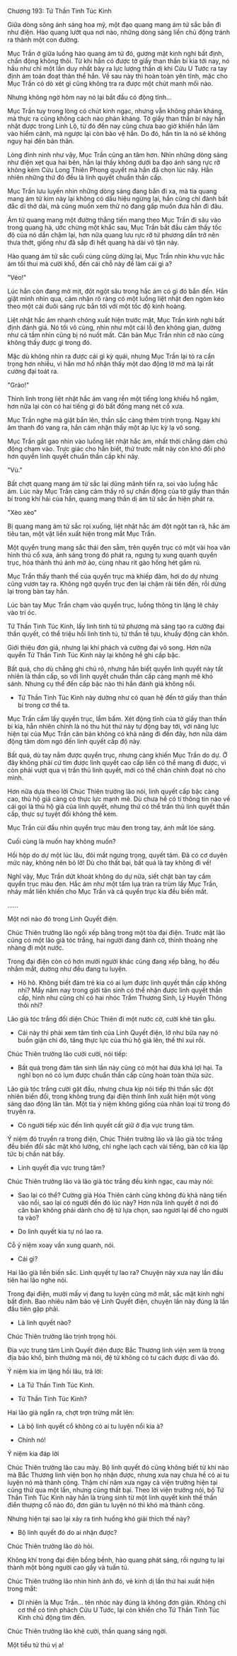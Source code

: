 




Chương 193: Tứ Thần Tinh Túc Kinh


Giữa dòng sông ánh sáng hoa mỹ, một đạo quang mang ám tử sắc bắn đi như điện. Hào quang lướt qua nơi nào, những dòng sáng liền chủ động tránh ra thành một con đường.

Mục Trần ở giữa luồng hào quang ám tử đó, gương mặt kinh nghi bất định, chấn động không thôi. Từ khi hắn có được tờ giấy than thần bí kia tới nay, nó hầu như chỉ một lần duy nhất bày ra lực lượng thần dị khi Cửu U Tước ra tay định ám toán đoạt thân thể hắn. Về sau này thì hoàn toàn yên tĩnh, mặc cho Mục Trần có dò xét gì cũng không tra ra được một chút manh mối nào.

Nhưng không ngờ hôm nay nó lại bắt đầu có động tĩnh...

Mục Trần tuy trong lòng có chút kinh ngạc, nhưng vẫn không phản kháng, mà thực ra cũng không cách nào phản kháng. Tờ giấy than thần bí này hắn nhặt được trong Linh Lộ, từ đó đến nay cũng chưa bao giờ khiến hắn lâm vào hiểm cảnh, mà ngược lại còn bảo vệ hắn. Do đó, hắn tin là nó sẽ không nguy hại đến bản thân.

Lòng đinh ninh như vậy, Mục Trần cũng an tâm hơn. Nhìn những dòng sáng như điện xẹt qua hai bên, hắn lại thấy không dưới ba đạo ánh sáng rực rỡ không kém Cửu Long Thiên Phong quyết mà hắn đã chọn lúc nãy. Hẳn nhiên những thứ đó đều là linh quyết chuẩn thần cấp.

Mục Trần lưu luyến nhìn những dòng sáng đang bắn đi xa, mà tia quang mang ám tử kim này lại không có dấu hiệu ngừng lại, hắn cũng chỉ đành bất đắc dĩ thở dài, mà cũng muốn xem thử nó đang gấp muốn đưa hắn đi đâu.

Ám tử quang mang một đường thẳng tiến mang theo Mục Trần đi sâu vào trong quang hà, ước chừng một khắc sau, Mục Trần bắt đầu cảm thấy tốc độ của nó dần chậm lại, hơn nữa quang lưu rực rỡ tứ phương dần trở nên thưa thớt, giống như đã sắp đi hết quang hà dài vô tận này.

Hào quang ám tử sắc cuối cùng cũng dừng lại, Mục Trần nhìn khu vực hắc ám tối thui mà cười khổ, đến cái chỗ này để làm cái gì a?

"Véo!"

Lúc hắn còn đang mờ mịt, đột ngột sâu trong hắc ám có gì đó bắn đến. Hắn giật mình nhìn qua, cảm nhận rõ ràng có một luồng liệt nhật đen ngòm kéo theo một cái đuôi sáng rực bắn tới với một tốc độ kinh hoàng.

Liệt nhật hắc ám nhanh chóng xuất hiện trước mặt, Mục Trần kinh nghi bất định đánh giá. Nó tối vô cùng, nhìn như một cái lỗ đen không gian, dường như cả tầm nhìn cũng bị nó nuốt mất. Căn bản Mục Trần nhìn cỡ nào cũng không thấy được gì trong đó.

Mặc dù không nhìn ra được cái gì kỳ quái, nhưng Mục Trần lại tỏ ra cẩn trọng hơn nhiều, vì hắn mơ hồ nhận thấy một dao động lờ mờ mà lại rất cường đại toát ra.

"Grào!"

Thình lình trong liệt nhật hắc ám vang rền một tiếng long khiếu hổ ngâm, hơn nữa lại còn có hai tiếng gì đó bất đồng mang nét cổ xưa.

Mục Trần nghe mà giật bắn lên, thần sắc càng thêm trịnh trọng. Ngay khi âm thanh đó vang ra, hắn cảm nhận thấy một áp lực kỳ lạ vô song.

Mục Trần gắt gao nhìn vào luồng liệt nhật hắc ám, nhất thời chẳng dám chủ động chạm vào. Trực giác cho hắn biết, thứ trước mắt này còn khó đối phó hơn quyển linh quyết chuẩn thần cấp khi nãy.

"Vù."

Bất chợt quang mang ám tử sắc lại dũng mãnh tiến ra, soi vào luồng hắc ám. Lúc này Mục Trần càng cảm thấy rõ sự chấn động của tờ giấy than thần bí trong khí hải của hắn, quang mang thần dị ám tử sắc ẩn hiện phát ra.

"Xèo xèo"

Bị quang mang ám tử sắc rọi xuống, liệt nhật hắc ám đột ngột tan rã, hắc ám tiêu tan, một vật liền xuất hiện trong mắt Mục Trần.

Một quyển trung mang sắc thái đen sẫm, trên quyển trục có một vài hoa văn hình thú cổ xưa, ánh sáng trong đó phát ra, ngưng tụ xung quanh quyển trục, hóa thành thú ảnh mờ ảo, cùng nhau rít gào hống hét gầm rú.

Mục Trần thấy thanh thế của quyển trục mà khiếp đảm, hơi do dự nhưng cũng vươn tay ra. Không ngờ quyển trục đen lại chậm rãi tiến đến, rồi dừng lại trong bàn tay hắn.

Lúc bàn tay Mục Trần chạm vào quyển trục, luồng thông tin lặng lẽ chảy vào trí óc.

Tứ Thần Tinh Túc Kinh, lấy linh tinh tú tứ phương mà sáng tạo ra cường đại thần quyết, có thể triệu hồi linh tinh tú, tứ thần tề tựu, khuấy động càn khôn.

Giới thiệu đơn giả, nhưng lại khí phách và cường đại vô song. Hơn nữa quyển Tứ Thần Tinh Túc Kinh này lại không hề ghi cấp bậc.

Bất quá, cho dù chẳng ghi chú rõ, nhưng hắn biết quyển linh quyết này tất nhiên là thần cấp, so với linh quyết chuẩn thần cấp càng mạnh mẽ khó sánh. Nhưng cụ thể đến cấp bậc nào thì hắn đánh giá không nổi.

- Tứ Thần Tinh Túc Kinh này dường như có quan hệ đến tờ giấy than thần bí trong cơ thể ta.

Mục Trần cầm lấy quyển trục, lẩm bẩm. Xét động tĩnh của tờ giấy than thần bí kia, hẳn nhiên chính là nó thu hút thứ này tự động bay tới, với năng lực hiện tại của Mục Trần căn bản không có khả năng đi đến đây, hơn nữa dám động tâm dòm ngó đến linh quyết cấp độ này.

Bất quá, dù tay nắm được quyển trục, nhưng càng khiến Mục Trần do dự. Ở đây không phải cứ tìm được linh quyết cao cấp liền có thể mang đi được, vì còn phải vượt qua vị trấn thủ linh quyết, mới có thể chân chính đoạt nó cho mình.

Hơn nữa dựa theo lời Chúc Thiên trưởng lão nói, linh quyết cấp bậc càng cao, thủ hộ giả càng có thực lực mạnh mẽ. Dù chưa hề có tí thông tin nào về cái gọi là thủ hộ giả của linh quyết, nhưng thứ có thể trấn thủ linh quyết thần cấp, thực sự tuyệt đối không thể kém.

Mục Trần cúi đầu nhìn quyển trục màu đen trong tay, ánh mắt lóe sáng.

Cuối cùng là muốn hay không muốn?

Hồi hộp do dự một lúc lâu, đôi mắt ngưng trọng, quyết tâm. Đã có cơ duyên mức này, không nên bỏ lỡ! Dù cho thất bại, bất quá là tay không đi về!

Nghĩ vậy, Mục Trần dứt khoát không do dự nữa, siết chặt bàn tay cầm quyển trục màu đen. Hắc ám như một tấm lụa tràn ra trùm lấy Mục Trần, nháy mắt liền khiến cho Mục Trần và cả quyển trục kia đều biến mất.

......

Một nơi nào đó trong Linh Quyết điện.

Chúc Thiên trưởng lão ngồi xếp bằng trong một tòa đại điện. Trước mặt lão cũng có một lão già tóc trắng, hai người đang đánh cờ, thỉnh thoảng nhẹ nhàng đi một nước.

Trong đại điện còn có hơn mười người khác cũng đang xếp bằng, họ đều nhắm mắt, dường như đều đang tu luyện.

- Hô hô. Không biết đám trẻ kia có ai lụm được linh quyết thần cấp không nhỉ? Mấy năm nay trong giới tân sinh có thể nhận được linh quyết thần cấp, hình như cũng chỉ có hai nhóc Trầm Thương Sinh, Lý Huyền Thông thôi nhỉ?

Lão già tóc trắng đối diện Chúc Thiên đi một nước cờ, cười khẽ tán gẫu.

- Cái này thì phải xem tâm tình của Linh Quyết điện, lỡ như bữa nay nó buồn giận chi đó, tăng thực lực của thủ hộ giả lên, thế thì xui rồi.

Chúc Thiên trưởng lão cười cười, nói tiếp:

- Bất quá trong đám tân sinh lần này cũng có một hai đứa khá lợi hại. Ta nghĩ bọn nó có lụm được chuẩn thần cấp cũng hoàn toàn thừa sức.

Lão già tóc trắng cười gật đầu, nhưng chưa kịp nói tiếp thì thần sắc đột nhiên biến đổi, trong không trung đại điện thình lình xuất hiện một vòng sáng dao động lăn tăn. Một tia ý niệm không giống của nhân loại từ trong đó truyền ra.

- Có người tiếp xúc đến linh quyết cất giữ ở địa vực trung tâm.

Ý niệm đó truyền ra trong điện, Chúc Thiên trưởng lão và lão già tóc trắng đều biến đổi sắc mặt khó lường, chỉ nghe lạch cạch vài tiếng, bàn cờ kia lập tức bị chấn nát bấy.

- Linh quyết địa vực trung tâm?

Chúc Thiên trưởng lão và lão già tóc trắng đều kinh ngạc, cau mày nói:

- Sao lại có thể? Cường giả Hóa Thiên cảnh cũng không đủ khả năng tiến vào nổi, sao lại có người đến đó lúc này? Hơn nữa linh quyết ở nơi đó căn bản không phải dành cho đệ tử lựa chọn, sao ngươi lại để cho người ta vào?

- Do linh quyết kia tự nó lao ra.

Cỗ ý niệm xoay vần xung quanh, nói.

- Cái gì?

Hai lão già liền biến sắc. Linh quyết tự lao ra? Chuyện này xưa nay lần đầu tiên hai lão nghe nói.

Trong đại điện, mười mấy vị đang tu luyện cũng mở mắt, sắc mặt kinh nghi bất định. Bao nhiêu năm bảo vệ Linh Quyết điện, chuyện lần này đúng là lần đầu tiên gặp phải.

- Là linh quyết nào?

Chúc Thiên trưởng lão trịnh trọng hỏi.

Địa vực trung tâm Linh Quyết điện được Bắc Thương linh viện xem là trọng địa bảo khố, bình thường mà nói, đệ tử không có tư cách được đi vào đó.

Ý niệm kia im lặng hồi lâu, trả lời:

- Là Tứ Thần Tinh Túc Kinh.

- Tứ Thần Tinh Túc Kinh?

Hai lão già ngẩn ra, chợt trợn trừng mắt lên:

- Là bộ linh quyết cổ không có ai tu luyện nổi kia à?

- Chính nó!

Ý niệm kia đáp lời

Chúc Thiên trưởng lão cau mày. Bộ linh quyết đó cũng không biết từ khi nào mà Bắc Thương linh viện bọn họ nhận được, nhưng xưa nay chưa hề có ai tu luyện nó mà thành công. Thậm chí năm xưa ngay cả viện trưởng hiện tại cũng thử qua một lần, nhưng cũng thất bại. Theo lời viện trưởng nói, bộ Tứ Thần Tinh Túc Kinh này hẳn là trùng sinh từ một linh quyết kinh thế thần điển thượng cổ nào đó, đơn giản tu luyện nó thì khó mà thành công.

Nhưng hiện tại sao lại xảy ra tình huống khó giải thích thế này?

- Bộ linh quyết đó do ai nhận được?

Chúc Thiên trưởng lão dò hỏi.

Không khí trong đại điện bồng bềnh, hào quang phát sáng, rồi ngưng tụ lại thành một bóng người cao gầy và tuấn tú.

Chúc Thiên trưởng lão nhìn hình ảnh đó, vẻ kinh dị lần thứ hai xuất hiện trong mắt:

- Dĩ nhiên là Mục Trần... tên nhóc này đúng là không đơn giản. Không chỉ cơ thể có tinh phách Cửu U Tước, lại còn khiến cho Tứ Thần Tinh Túc Kinh chủ động tìm đến.

Chúc Thiên trưởng lão khẽ cười, thần quang sáng ngời.

Một tiểu tử thú vị a!




